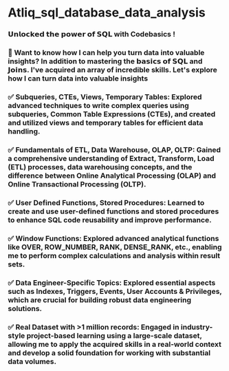 # Atliq_sql_database_data_analysis

### 𝗨𝗻𝗹𝗼𝗰𝗸𝗲𝗱 𝘁𝗵𝗲 𝗽𝗼𝘄𝗲𝗿 𝗼𝗳 𝗦𝗤𝗟 with Codebasics !
### 💪 Want to know how I can help you turn data into valuable insights? In addition to mastering the 𝗯𝗮𝘀𝗶𝗰𝘀 𝗼𝗳 𝗦𝗤𝗟 and 𝗝𝗼𝗶𝗻𝘀. I've acquired an array of incredible skills. Let's explore how I can turn data into valuable insights
### ✅ Subqueries, CTEs, Views, Temporary Tables: Explored advanced techniques to write complex queries using subqueries, Common Table Expressions (CTEs), and created and utilized views and temporary tables for efficient data handling.
### ✅ Fundamentals of ETL, Data Warehouse, OLAP, OLTP: Gained a comprehensive understanding of Extract, Transform, Load (ETL) processes, data warehousing concepts, and the difference between Online Analytical Processing (OLAP) and Online Transactional Processing (OLTP).
### ✅ User Defined Functions, Stored Procedures: Learned to create and use user-defined functions and stored procedures to enhance SQL code reusability and improve performance.
### ✅ Window Functions: Explored advanced analytical functions like OVER, ROW_NUMBER, RANK, DENSE_RANK, etc., enabling me to perform complex calculations and analysis within result sets.
### ✅ Data Engineer-Specific Topics: Explored essential aspects such as Indexes, Triggers, Events, User Accounts & Privileges, which are crucial for building robust data engineering solutions.
### ✅ Real Dataset with >1 million records: Engaged in industry-style project-based learning using a large-scale dataset, allowing me to apply the acquired skills in a real-world context and develop a solid foundation for working with substantial data volumes.
